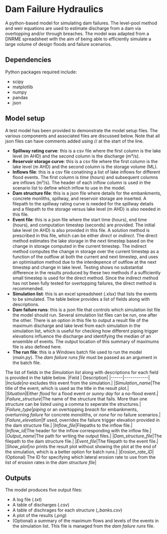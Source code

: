 # Dam Failure Hydraulics
A python-based model for simulating dam failures. The level-pool method and weir equations are used to estimate discharge from a dam via overtopping and/or through breaches. The model was adapted from a DNRME spreadsheet with the aim of being able to efficiently simulate a large volume of design floods and failure scenarios. 

## Dependencies
Python packages required include:
- scipy
- matplotlib
- numpy
- pandas
- json

## Model setup
A test model has been provided to demonstrate the model setup files. The various components and associated files are discussed below. Note that all json files can have comments added using // at the start of the line.

- **Spillway rating curve**: this is a csv file where the first column is the lake level (m AHD) and the second column is the discharge (m³/s).
- **Reservoir storage curve**: this is a csv file where the first column is the lake level (m AHD) and the second column is the storage volume (ML).
- **Inflows file**: this is a csv file conatining a list of lake inflows for different flood events. The first column is *time* (hours) and subsequent columns are inflows (m³/s). The header of each inflow column is used in the scenario list to define which inflow to use in the model.
- **Dam structure file**: this is a json file where details for the embankments, concrete monliths, spillway, and reservoir storage are inserted. A filepath to the spillway rating curve is needed for the spillway details and a filepath to the storage versus lake level (m AHD) is also needed in this file. 
- **Event file**: this is a json file where the start time (hours), end time (hours), and computation timestep (seconds) are provided. The initial lake level (m AHD) is also provided in this file. A solution method is prescribed in this file, which can be either *direct* or *indirect*. The direct method estimates the lake storage in the next timestep based on the change in storage computed in the current timestep. The indirect method computes the change in storage over the current timestep as a function of the outflow at both the current and next timestep, and uses an optimisation method due to the interdepence of outflow at the next timestep and change in lake level. Testing shows no substantial difference in the results produced by these two methods if a sufficiently small timestep is used for the direct method. Since the indirect method has not been fully tested for overtopping failures, the direct method is recommended. 
- **Simulation list**: this is an excel spreadsheet (.xlsx) that lists the events to be simulated. The table below provides a list of fields along with descriptions.
- **Dam failure runs**: this is a json file that controls which simulation list file the model should run. Several simulation list files can be run, one after the other. There is an option in this file to output a result file of the maximum discharge and lake level from each simulation in the simulation list, which is useful for checking how different piping trigger elevations influence the discharge and identifying the median of an ensemble of events. The output location of this summary of maximums file is also defined here. 
- **The run file**: this is a Windows batch file used to run the model (*main.py*). The *dam failure runs file* must be passed as an argument in the batch file.   

The list of fields in the *Simulation list* along with descriptions for each field is provided in the table below. 
|Field | Description|
|------|------------|
|*Include*|*no* excludes this event from the simulation.|
|*Simulation_name*|The title of the event, which is used as the title in the result plot.|
|*Situation*|Either *flood* for a flood event or *sunny day* for a no-flood event.|
|*Failure_structure*|The name of the structure that fails. More than one structure can be listed using a comma to seperate the structures.|
|*Failure_type*|*piping* or an overtopping *breach* for embankments, overturning *failure* for concrete monoliths, or *none* for no failure scenarios.|
|*Failure_elevation*|If used, overrides the failure trigger elevation provided in the dam structure file.|
|*Inflow_file*|Filepaths to the inflow file.|
|*Inflow_id*|The header for the inflow corresponding with the inflow file.|
|*Output_name*|The path for writing the output files.|
|*Dam_structure_file*|The filepath to the dam structure file.|
|*Event_file*|The filepath to the event file.|
|*Show_plot*|*no* prints the result plot without showing the plot at the end of the simulation, which is a better option for batch runs.|
|*Erosion_rate_ID*| (Optional) The ID for specifying which lateral erosion rate to use from the list of erosion rates in the *dam structure file*|

## Outputs
The model produces five output files:
- A log file (*.txt*)
- A table of discharges (*.csv*)
- A table of dischrages for each structure (*_banks.csv*)
- A plot of the results (*.png*)
- (Optional) a summary of the maximum flows and levels of the events in the simulation list. This file is managed from the *dam failure runs* file.
